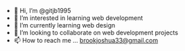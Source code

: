 - 👋 Hi, I’m @gitjb1995
- 👀 I’m interested in learning web development 
- 🌱 I’m currently learning web design 
- 💞️ I’m looking to collaborate on web development projects
- 📫 How to reach me ... brookjoshua33@gmail.com

<!---
gitjb1995/gitjb1995 is a ✨ special ✨ repository because its `README.md` (this file) appears on your GitHub profile.
You can click the Preview link to take a look at your changes.
--->
